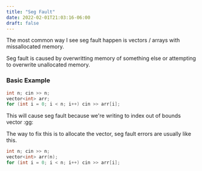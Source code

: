 ```yaml
---
title: "Seg Fault"
date: 2022-02-01T21:03:16-06:00
draft: false
---
```


The most common way I see seg fault happen is vectors / arrays with missallocated memory.

Seg fault is caused by overwritting memory of something else or attempting to overwrite unallocated memory.

### Basic Example
```c++
int n; cin >> n;
vector<int> arr;
for (int i = 0; i < n; i++) cin >> arr[i];
```

This will cause seg fault because we're writing to index out of bounds vector :gg:

The way to fix this is to allocate the vector, seg fault errors are usually like this.

```c++
int n; cin >> n;
vector<int> arr(n);
for (int i = 0; i < n; i++) cin >> arr[i];
```
